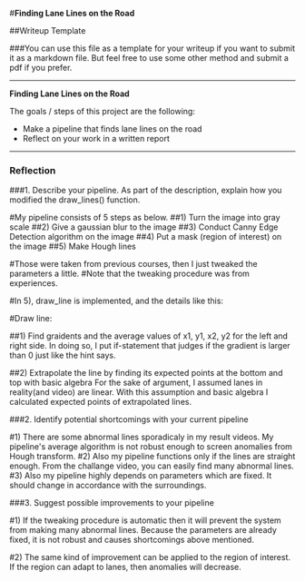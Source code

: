 #**Finding Lane Lines on the Road** 

##Writeup Template

###You can use this file as a template for your writeup if you want to submit it as a markdown file. But feel free to use some other method and submit a pdf if you prefer.

---

**Finding Lane Lines on the Road**

The goals / steps of this project are the following:
* Make a pipeline that finds lane lines on the road
* Reflect on your work in a written report

---

### Reflection

###1. Describe your pipeline. As part of the description, explain how you modified the draw_lines() function.

#My pipeline consists of 5 steps as below.
##1) Turn the image into gray scale
##2) Give a gaussian blur to the image
##3) Conduct Canny Edge Detection algorithm on the image
##4) Put a mask (region of interest) on the image
##5) Make Hough lines 

#Those were taken from previous courses, then I just tweaked the parameters a little.
#Note that the tweaking procedure was from experiences.

#In 5), draw_line is implemented, and the details like this:

#Draw line:

##1) Find graidents and the average values of x1, y1, x2, y2 for the left and right side.
In doing so, I put if-statement that judges if the gradient is larger than 0 just like the hint says.

##2) Extrapolate the line by finding its expected points at the bottom and top with basic algebra
For the sake of argument, I assumed lanes in reality(and video) are linear.
With this assumption and basic algebra I calculated expected points of extrapolated lines.

###2. Identify potential shortcomings with your current pipeline

#1) There are some abnormal lines sporadicaly in my result videos. My pipeline's average algorithm is not robust enough to screen anomalies from Hough transform.
#2) Also my pipeline functions only if the lines are straight enough. From the challange video, you can easily find many abnormal lines.
#3) Also my pipeline highly depends on parameters which are fixed. It should change in accordance with the surroundings.


###3. Suggest possible improvements to your pipeline

#1) If the tweaking procedure is automatic then it will prevent the system from making many abnormal lines. Because the parameters are already fixed, it is not robust and causes shortcomings above mentioned.

#2) The same kind of improvement can be applied to the region of interest. If the region can adapt to lanes, then anomalies will decrease.
